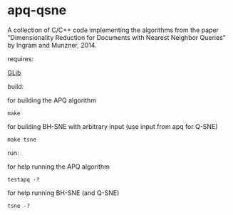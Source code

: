 apq-qsne
========

A collection of C/C++ code implementing the algorithms from the paper "Dimensionality Reduction for Documents with Nearest Neighbor Queries" by Ingram and Munzner, 2014.

requires:

[GLib](https://developer.gnome.org/glib/)

build:

for building the APQ algorithm 

`make`

for building BH-SNE with arbitrary input (use input from apq for Q-SNE)

`make tsne`

run:

for help running the APQ algorithm

`testapq -?`

for help running BH-SNE (and Q-SNE)

`tsne -?`